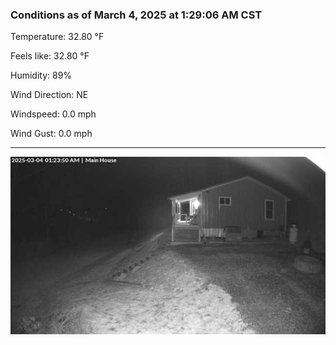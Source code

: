### Conditions as of March 4, 2025 at 1:29:06 AM CST 

Temperature: 32.80 &deg;F

Feels like: 32.80 &deg;F

Humidity: 89%

Wind Direction: NE

Windspeed: 0.0 mph

Wind Gust: 0.0 mph

---

<img src="./images/latest.jpeg"/>

